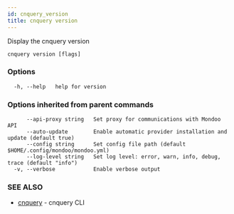 ```yaml
---
id: cnquery_version
title: cnquery version
---
```


Display the cnquery version

```
cnquery version [flags]
```

### Options

```
  -h, --help   help for version
```

### Options inherited from parent commands

```
      --api-proxy string   Set proxy for communications with Mondoo API
      --auto-update        Enable automatic provider installation and update (default true)
      --config string      Set config file path (default $HOME/.config/mondoo/mondoo.yml)
      --log-level string   Set log level: error, warn, info, debug, trace (default "info")
  -v, --verbose            Enable verbose output
```

### SEE ALSO

- [cnquery](cnquery.md) - cnquery CLI
